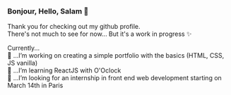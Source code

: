 ### Bonjour, Hello, Salam 👋

Thank you for checking out my github profile.  
There's not much to see for now... But it's a work in progress ✨

Currently...  
🔭 ...I’m working on creating a simple portfolio with the basics (HTML, CSS, JS vanilla)  
🌱 ...I’m learning ReactJS with O'Oclock  
🎯 ...I’m looking for an internship in front end web development starting on March 14th in Paris  
